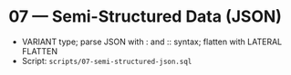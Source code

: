 # 07 — Semi-Structured Data (JSON)

- VARIANT type; parse JSON with : and :: syntax; flatten with LATERAL FLATTEN
- Script: `scripts/07-semi-structured-json.sql`
